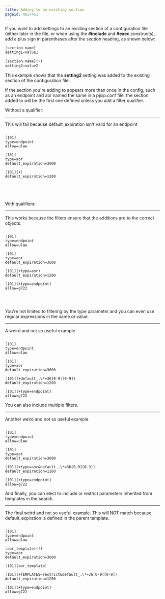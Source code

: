 ```yaml
---
title: Adding to an existing section
pageid: 4817461
---
```


If you want to add settings to an existing section of a configuration file (either later in the file, or when using the **#include** and **#exec** constructs), add a plus sign in parentheses after the section heading, as shown below:




```javascript title=" " linenums="1"
[section-name]
setting1=value1

[section-name](+)
setting2=value2

```


This example shows that the **setting2** setting was added to the existing section of the configuration file.

If the section you're adding to appears more than once in the config, such as an endpoint and aor named the same in a pjsip.conf file, the section added to will be the first one defined unless you add a filter qualifier.

Without a qualifier:




---

  
This will fail because default_expiration isn't valid for an endpoint  


```

[101]
type=endpoint
allow=ulaw
 
[101]
type=aor
default_expiration=3600
 
[101](+)
default_expiration=1200



```


 

With qualifiers:




---

  
This works because the filters ensure that the additions are to the correct objects.  


```

[101]
type=endpoint
allow=ulaw
 
[101]
type=aor
default_expiration=3600
 
[101](+type=aor)
default_expiration=1200

[101](+type=endpoint)
allow=g722


```


 

You're not limited to filtering by the type parameter and you can even use regular expressions in the name or value.




---

  
A weird and not so useful example  


```

[101]
type=endpoint
allow=ulaw
 
[101]
type=aor
default_expiration=3600
 
[101](+default_.\*=36[0-9][0-9])
default_expiration=1200

[101](+type=endpoint)
allow=g722

```


You can also include multiple filters.




---

  
Another weird and not so useful example  


```

[101]
type=endpoint
allow=ulaw
 
[101]
type=aor
default_expiration=3600
 
[101](+type=aor&default_.\*=36[0-9][0-9])
default_expiration=1200

[101](+type=endpoint)
allow=g722

```


And finally, you can elect to include or restrict parameters inherited from templates in the search.




---

  
The final weird and not so useful example. This will NOT match because default_expiration is defined in the parent template.  


```

[101]
type=endpoint
allow=ulaw

[aor_template](!)
type=aor
default_expiration=3600

[101](aor_template)
 
[101](+TEMPLATES=restrict&default_.\*=36[0-9][0-9])
default_expiration=1200

[101](+type=endpoint)
allow=g722

```


 

 

 

 

